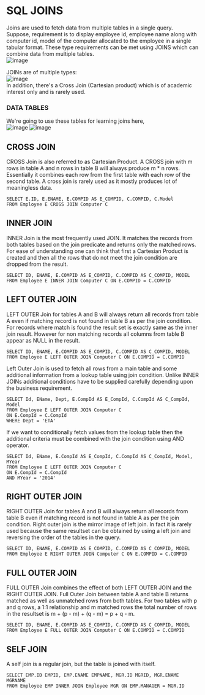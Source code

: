 # SQL JOINS  
Joins are used to fetch data from multiple tables in a single query.  
Suppose, requirement is to display employee id, employee name along with computer id, model of the computer allocated to the employee in a single tabular format. These type requirements can be met using JOINS which can combine data from multiple tables.  
![image](https://github.com/Vikasgupta29/SQL/assets/92180754/d5471ab4-26f2-4b97-8027-5d0a6e83533e)

 JOINs are of multiple types:  
 ![image](https://github.com/Vikasgupta29/SQL/assets/92180754/10b38046-0fd1-4388-a6de-ce51d490fa5f)  
In addition, there's a Cross Join (Cartesian product) which is of academic interest only and is rarely used.  

### DATA TABLES  
We're going to use these tables for learning joins here,  
![image](https://github.com/Vikasgupta29/SQL/assets/92180754/39ba3744-c10e-49f1-a6c3-72f4e15c184c) ![image](https://github.com/Vikasgupta29/SQL/assets/92180754/672412eb-59b4-4ceb-a45c-5a9a92f1e707)  

## CROSS JOIN  
CROSS Join is also referred to as Cartesian Product. A CROSS join with m rows in table A and n rows in table B will always produce m * n rows. Essentially it combines each row from the first table with each row of the second table. A cross join is rarely used as it mostly produces lot of meaningless data.  
```
SELECT E.ID, E.ENAME, E.COMPID AS E_COMPID, C.COMPID, C.Model
FROM Employee E CROSS JOIN Computer C
```

## INNER JOIN  
INNER Join is the most frequently used JOIN. It matches the records from both tables based on the join predicate and returns only the matched rows. For ease of understanding one can think that first a Cartesian Product is created and then all the rows that do not meet the join condition are dropped from the result.  
```
SELECT ID, ENAME, E.COMPID AS E_COMPID, C.COMPID AS C_COMPID, MODEL 
FROM Employee E INNER JOIN Computer C ON E.COMPID = C.COMPID
```

## LEFT OUTER JOIN  
LEFT OUTER Join for tables A and B will always return all records from table A even if matching record is not found in table B as per the join condition. For records where match is found the result set is exactly same as the inner join result. However for non matching records all columns from table B appear as NULL in the result.  
```
SELECT ID, ENAME, E.COMPID AS E_COMPID, C.COMPID AS C_COMPID, MODEL
FROM Employee E LEFT OUTER JOIN Computer C ON E.COMPID = C.COMPID
```  
Left Outer Join is used to fetch all rows from a main table and some additional information from a lookup table using join condition. Unlike INNER JOINs additional conditions have to be supplied carefully depending upon the business requirement.  
```
SELECT Id, EName, Dept, E.CompId AS E_CompId, C.CompId AS C_CompId, Model
FROM Employee E LEFT OUTER JOIN Computer C
ON E.CompId = C.CompId
WHERE Dept = 'ETA'
```  
If we want to conditionally fetch values from the lookup table then the additional criteria must be combined with the join condition using AND operator.  
```
SELECT Id, EName, E.CompId AS E_CompId, C.CompId AS C_CompId, Model, MYear
FROM Employee E LEFT OUTER JOIN Computer C
ON E.CompId = C.CompId
AND MYear = '2014'
```  

## RIGHT OUTER JOIN  
RIGHT OUTER Join for tables A and B will always return all records from table B even if matching record is not found in table A as per the join condition. Right outer join is the mirror image of left join. In fact it is rarely used because the same resultset can be obtained by using a left join and reversing the order of the tables in the query.  
```
SELECT ID, ENAME, E.COMPID AS E_COMPID, C.COMPID AS C_COMPID, MODEL 
FROM Employee E RIGHT OUTER JOIN Computer C ON E.COMPID = C.COMPID
```

## FULL OUTER JOIN
FULL OUTER Join combines the effect of both LEFT OUTER JOIN and the RIGHT OUTER JOIN. Full Outer Join between table A and table B returns matched as well as unmatched rows from both tables. For two tables with p and q rows, a 1:1 relationship and m matched rows the total number of rows in the resultset is m + (p - m) + (q - m) = p + q - m.  
```
SELECT ID, ENAME, E.COMPID AS E_COMPID, C.COMPID AS C_COMPID, MODEL
FROM Employee E FULL OUTER JOIN Computer C ON E.COMPID = C.COMPID
```

## SELF JOIN  
A self join is a regular join, but the table is joined with itself.  
```
SELECT EMP.ID EMPID, EMP.ENAME EMPNAME, MGR.ID MGRID, MGR.ENAME MGRNAME 
FROM Employee EMP INNER JOIN Employee MGR ON EMP.MANAGER = MGR.ID
```


